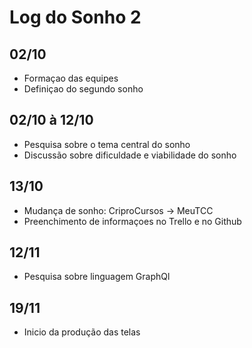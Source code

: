# Log do Sonho 2

## 02/10
- Formaçao das equipes
- Definiçao do segundo sonho

## 02/10 à 12/10
- Pesquisa sobre o tema central do sonho 
- Discussão sobre dificuldade e viabilidade do sonho

## 13/10
- Mudança de sonho: CriproCursos -> MeuTCC
- Preenchimento de informaçoes no Trello e no Github

## 12/11
- Pesquisa sobre linguagem GraphQl

## 19/11
- Inicio da produção das telas
